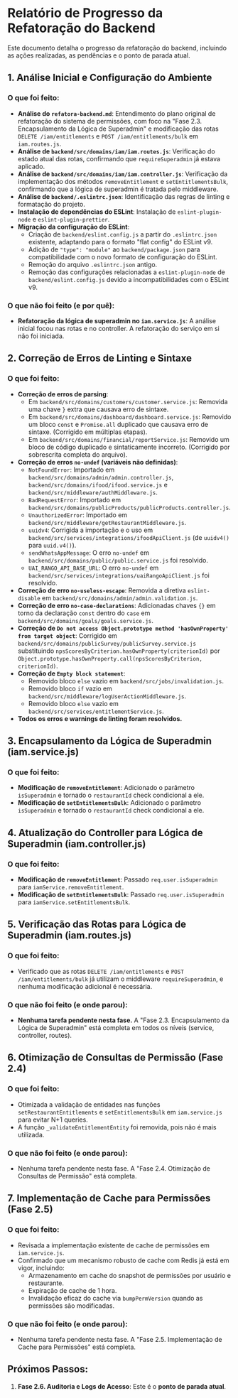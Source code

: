 # Relatório de Progresso da Refatoração do Backend

Este documento detalha o progresso da refatoração do backend, incluindo as ações realizadas, as pendências e o ponto de parada atual.

## 1. Análise Inicial e Configuração do Ambiente

### O que foi feito:
- **Análise do `refatora-backend.md`**: Entendimento do plano original de refatoração do sistema de permissões, com foco na "Fase 2.3. Encapsulamento da Lógica de Superadmin" e modificação das rotas `DELETE /iam/entitlements` e `POST /iam/entitlements/bulk` em `iam.routes.js`.
- **Análise de `backend/src/domains/iam/iam.routes.js`**: Verificação do estado atual das rotas, confirmando que `requireSuperadmin` já estava aplicado.
- **Análise de `backend/src/domains/iam/iam.controller.js`**: Verificação da implementação dos métodos `removeEntitlement` e `setEntitlementsBulk`, confirmando que a lógica de superadmin é tratada pelo middleware.
- **Análise de `backend/.eslintrc.json`**: Identificação das regras de linting e formatação do projeto.
- **Instalação de dependências do ESLint**: Instalação de `eslint-plugin-node` e `eslint-plugin-prettier`.
- **Migração da configuração do ESLint**:
    - Criação de `backend/eslint.config.js` a partir do `.eslintrc.json` existente, adaptando para o formato "flat config" do ESLint v9.
    - Adição de `"type": "module"` ao `backend/package.json` para compatibilidade com o novo formato de configuração do ESLint.
    - Remoção do arquivo `.eslintrc.json` antigo.
    - Remoção das configurações relacionadas a `eslint-plugin-node` de `backend/eslint.config.js` devido a incompatibilidades com o ESLint v9.

### O que não foi feito (e por quê):
- **Refatoração da lógica de superadmin no `iam.service.js`**: A análise inicial focou nas rotas e no controller. A refatoração do serviço em si não foi iniciada.

## 2. Correção de Erros de Linting e Sintaxe

### O que foi feito:
- **Correção de erros de parsing**:
    - Em `backend/src/domains/customers/customer.service.js`: Removida uma chave `}` extra que causava erro de sintaxe.
    - Em `backend/src/domains/dashboard/dashboard.service.js`: Removido um bloco `const` e `Promise.all` duplicado que causava erro de sintaxe. (Corrigido em múltiplas etapas).
    - Em `backend/src/domains/financial/reportService.js`: Removido um bloco de código duplicado e sintaticamente incorreto. (Corrigido por sobrescrita completa do arquivo).
- **Correção de erros `no-undef` (variáveis não definidas)**:
    - `NotFoundError`: Importado em `backend/src/domains/admin/admin.controller.js`, `backend/src/domains/ifood/ifood.service.js` e `backend/src/middleware/authMiddleware.js`.
    - `BadRequestError`: Importado em `backend/src/domains/publicProducts/publicProducts.controller.js`.
    - `UnauthorizedError`: Importado em `backend/src/middleware/getRestaurantMiddleware.js`.
    - `uuidv4`: Corrigida a importação e o uso em `backend/src/services/integrations/ifoodApiClient.js` (de `uuidv4()` para `uuid.v4()`).
    - `sendWhatsAppMessage`: O erro `no-undef` em `backend/src/domains/public/public.service.js` foi resolvido.
    - `UAI_RANGO_API_BASE_URL`: O erro `no-undef` em `backend/src/services/integrations/uaiRangoApiClient.js` foi resolvido.
- **Correção de erro `no-useless-escape`**: Removida a diretiva `eslint-disable` em `backend/src/domains/admin/admin.validation.js`.
- **Correção de erro `no-case-declarations`**: Adicionadas chaves `{}` em torno da declaração `const` dentro do `case` em `backend/src/domains/goals/goals.service.js`.
- **Correção de `Do not access Object.prototype method 'hasOwnProperty' from target object`**: Corrigido em `backend/src/domains/publicSurvey/publicSurvey.service.js` substituindo `npsScoresByCriterion.hasOwnProperty(criterionId)` por `Object.prototype.hasOwnProperty.call(npsScoresByCriterion, criterionId)`.
- **Correção de `Empty block statement`**:
    - Removido bloco `else` vazio em `backend/src/jobs/invalidation.js`.
    - Removido bloco `if` vazio em `backend/src/middleware/logUserActionMiddleware.js`.
    - Removido bloco `else` vazio em `backend/src/services/entitlementService.js`.
- **Todos os erros e warnings de linting foram resolvidos.**

## 3. Encapsulamento da Lógica de Superadmin (iam.service.js)

### O que foi feito:
- **Modificação de `removeEntitlement`**: Adicionado o parâmetro `isSuperadmin` e tornado o `restaurantId` check condicional a ele.
- **Modificação de `setEntitlementsBulk`**: Adicionado o parâmetro `isSuperadmin` e tornado o `restaurantId` check condicional a ele.

## 4. Atualização do Controller para Lógica de Superadmin (iam.controller.js)

### O que foi feito:
- **Modificação de `removeEntitlement`**: Passado `req.user.isSuperadmin` para `iamService.removeEntitlement`.
- **Modificação de `setEntitlementsBulk`**: Passado `req.user.isSuperadmin` para `iamService.setEntitlementsBulk`.

## 5. Verificação das Rotas para Lógica de Superadmin (iam.routes.js)

### O que foi feito:
- Verificado que as rotas `DELETE /iam/entitlements` e `POST /iam/entitlements/bulk` já utilizam o middleware `requireSuperadmin`, e nenhuma modificação adicional é necessária.

### O que não foi feito (e onde parou):
- **Nenhuma tarefa pendente nesta fase.** A "Fase 2.3. Encapsulamento da Lógica de Superadmin" está completa em todos os níveis (service, controller, routes).

## 6. Otimização de Consultas de Permissão (Fase 2.4)

### O que foi feito:
- Otimizada a validação de entidades nas funções `setRestaurantEntitlements` e `setEntitlementsBulk` em `iam.service.js` para evitar N+1 queries.
- A função `_validateEntitlementEntity` foi removida, pois não é mais utilizada.

### O que não foi feito (e onde parou):
- Nenhuma tarefa pendente nesta fase. A "Fase 2.4. Otimização de Consultas de Permissão" está completa.

## 7. Implementação de Cache para Permissões (Fase 2.5)

### O que foi feito:
- Revisada a implementação existente de cache de permissões em `iam.service.js`.
- Confirmado que um mecanismo robusto de cache com Redis já está em vigor, incluindo:
    - Armazenamento em cache do snapshot de permissões por usuário e restaurante.
    - Expiração de cache de 1 hora.
    - Invalidação eficaz do cache via `bumpPermVersion` quando as permissões são modificadas.

### O que não foi feito (e onde parou):
- Nenhuma tarefa pendente nesta fase. A "Fase 2.5. Implementação de Cache para Permissões" está completa.

## Próximos Passos:
1.  **Fase 2.6. Auditoria e Logs de Acesso**: Este é o **ponto de parada atual**.